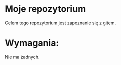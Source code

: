 # Moje repozytorium

Celem tego repozytorium jest zapoznanie się z gitem.

# Wymagania:

Nie ma żadnych.